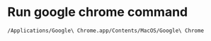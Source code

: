 # Run google chrome command

```bash
/Applications/Google\ Chrome.app/Contents/MacOS/Google\ Chrome
```
